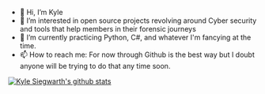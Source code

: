 - 👋 Hi, I’m Kyle
- 👀 I’m interested in open source projects revolving around Cyber security and tools that help members in their forensic journeys
- 🌱 I’m currently practicing Python, C#, and whatever I'm fancying at the time.
- 📫 How to reach me: For now through Github is the best way but I doubt anyone will be trying to do that any time soon.

<!---
KyleSiegwarth/KyleSiegwarth is a ✨ special ✨ repository because its `README.md` (this file) appears on your GitHub profile.
You can click the Preview link to take a look at your changes.
--->
[![Kyle Siegwarth's github stats](https://github-readme-stats.vercel.app/api?username=KyleSiegwarth)](https://github.com/anuraghazra/github-readme-stats)
